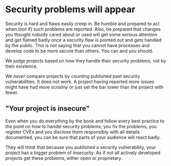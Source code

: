 # Security problems will appear

Security is hard and flaws easily creep in. Be humble and prepared to act when
(not if) such problems are reported. Also, be prepared that changes you
thought nobody cared about or used will get some serious attention and get
flamed badly once a security flaw is pointed out and gets handled by the
public. This is not saying that you cannot have processes and develop code to
be more secure than others. You can and you should.

We judge projects based on how they handle their security problems, not by
their existence.

We *never* compare projects by counting published past security
vulnerabilities. It does not work. A project having reported more issues might
have had more scrutiny or just set the bar lower than the project with fewer.

## "Your project is insecure"

Even when you do everything by the book and follow every best practice to the
point on how to handle security problems; you fix the problems, you register
CVEs and you disclose them responsibly with all details documented, you can be
sure that parts of your audience will react badly.

They will think that because you published a security vulnerability, your
project has a bigger problem of insecurity. As if not all actively developed
projects get these problems, either open or proprietary.
